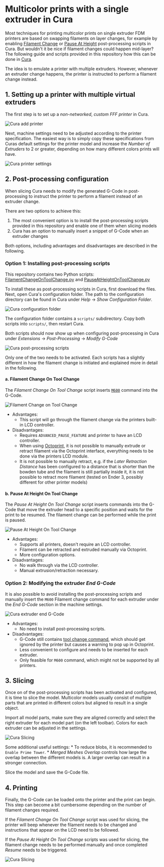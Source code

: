 # Multicolor prints with a single extruder in Cura

Most techniques for printing multicolor prints on single extruder FDM printers are based on swapping filaments on layer changes, for example by enabling [Filament Change](https://github.com/Ultimaker/Cura/blob/master/plugins/PostProcessingPlugin/scripts/FilamentChange.py) or [Pause At Height](https://github.com/Ultimaker/Cura/blob/master/plugins/PostProcessingPlugin/scripts/PauseAtHeight.py) post-processing scripts in Cura. But wouldn't it be nice if filament changes could happen mid-layer? The following guide and scripts provided in this repository how this can be done in [Cura](https://ultimaker.com/software/ultimaker-cura).

The idea is to emulate a printer with multiple extruders. However, whenever an extruder change happens, the printer is instructed to perform a filament change instead. 


## 1. Setting up a printer with multiple virtual extruders

The first step is to set up a _non-networked_, _custom FFF printer_ in Cura.

![Cura add printer](images/cura-add-printer.png)

Next, machine settings need to be adjusted according to the printer specification. The easiest way is to simply copy these specifications from Curas default settings for the printer model and increase the *Number of Extruders* to 2 or greater, depending on how many different colors prints will have.

![Cura printer settings](images/cura-dual-extrusion-printer.png)


## 2. Post-processing configuration

When slicing Cura needs to modify the generated G-Code in post-processing to instruct the printer to perform a filament instead of an extruder change.

There are two options to achieve this:
1. The most convenient option is to install the post-processing scripts provided in this repository and enable one of them when slicing models
2. Cura has an option to manually insert a snippet of G-Code when an extruder changes

Both options, including advantages and disadvantages are described in the following.

### Option 1: Installing post-processing scripts

This repository contains two Python scripts: [FilamentChangeOnToolChange.py](https://github.com/scholtzan/cura-multicolor-single-extruder/blob/main/FilamentChangeOnToolChange.py) and [PauseAtHeightOnToolChange.py](https://github.com/scholtzan/cura-multicolor-single-extruder/blob/main/PauseAtHeightOnToolChange.py)

To install these as post-processing scripts in Cura, first download the files. Next, open Cura's configuration folder. The path to the configuration directory can be found in Cura under _Help_ → _Show Configuration Folder_.

![Cura configuration folder](images/cura-dual-extrusion-printer.png)

The configuration folder contains a `scripts/` subdirectory. Copy both scripts into `scripts/`, then restart Cura.

Both scripts should now show up when configuring post-processing in Cura under _Extensions_ → _Post-Processing_ → _Modify G-Code_

![Cura post-processing scripts](images/cura-post-processing.png)

Only one of the two needs to be activated. Each scripts has a slightly different in how the filament change is initiated and explained more in detail in the following.

#### a. Filament Change On Tool Change

The _Filament Change On Tool Change_ script inserts [`M600`](https://marlinfw.org/docs/gcode/M600.html) command into the G-Code.

![Filament Change on Tool Change](images/filament-change-on-tool-change.png)

* Advantages:
	* This script will go through the filament change via the printers built-in LCD controller.
* Disadvantages:
	* Requires `ADVANCED_PAUSE_FEATURE` and printer to have an LCD controller.
	* When using [Octoprint](https://octoprint.org/), it is not possible to manually extrude or retract filament via the Octoprint interface, everything needs to be done via the printers LCD module.
	* It is not possible to manually retract, e.g. if the _Later Retraction Distance_ has been configured to a distance that is shorter than the bowden tube and the filament is still partially inside it, it is not possible to retract more filament (tested on Ender 3, possibly different for other printer models)

#### b. Pause At Height On Tool Change

The _Pause At Height On Tool Change_ script inserts commands into the G-Code that move the extruder head to a specific position and waits for the print to be resumed. The filament change can be performed while the print is paused.

![Pause At Height On Tool Change](images/pause-at-height-on-tool-change.png)

* Advantages:
	* Supports all printers, doesn't require an LCD controller.
	* Filament can be retracted and extruded manually via Octoprint.
	* More configuration options.
* Disadvantages:
	* No walk through via the LCD controller.
	* Manual extrusion/retraction necessary.


### Option 2: Modifying the extruder _End G-Code_

It is also possible to avoid installing the post-processing scripts and manually insert the `M600` Filament change command for each extruder under the _End G-Code_ section in the machine settings.

![Cura extruder end G-Code](images/cura-extruder-gcode-after.png)

* Advantages:
	* No need to install post-processing scripts.
* Disadvantages:
	* G-Code still contains [tool change command](https://marlinfw.org/docs/gcode/T001-T002.html), which should get ignored by the printer but causes a warning to pop up in Octoprint.
	* Less convenient to configure and needs to be inserted for each extruder.
	* Only feasible for `M600` command, which might not be supported by all printers.


## 3. Slicing

Once on of the post-processing scripts has been activated and configured, it is time to slice the model. Multicolor models usually consist of multiple parts that are printed in different colors but aligned to result in a single object.

Import all model parts, make sure they are aligned correctly and select the right extruder for each model part (on the left toolbar). Colors for each extruder can be adjusted in the settings.

![Cura Slicing](images/cura-slicing.png)

Some additional useful settings:
	* To reduce blobs, it is recommended to `Enable Prime Tower`.
	* _Merged Meshes Overlap_ controls how large the overlap between the different models is. A larger overlap can result in a stronger connection.

Slice the model and save the G-Code file.


## 4. Printing

Finally, the G-Code can be loaded onto the printer and the print can begin. This step can become a bit cumbersome depending on the number of filament changes required.

If the _Filament Change On Tool Change_ script was used for slicing, the printer will beep whenever the filament needs to be changed and instructions that appear on the LCD need to be followed.

If the _Pause At Height On Tool Change_ scripts was used for slicing, the filament change needs to be performed manually and once completed _Resume_ needs to be triggered.

![Cura Slicing](images/finished-print.png)

